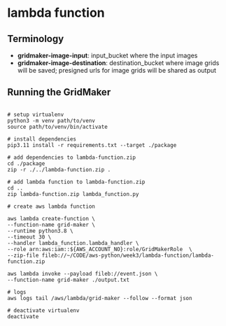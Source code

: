 # lambda function

## Terminology

* **gridmaker-image-input**: input_bucket where the input images
* **gridmaker-image-destination**: destination_bucket where image grids will be saved; presigned urls for image grids will be shared as output


## Running the GridMaker

```

# setup virtualenv
python3 -m venv path/to/venv
source path/to/venv/bin/activate

# install dependencies
pip3.11 install -r requirements.txt --target ./package

# add dependencies to lambda-function.zip
cd ./package
zip -r ./../lambda-function.zip .

# add lambda function to lambda-function.zip
cd ..
zip lambda-function.zip lambda_function.py

# create aws lambda function

aws lambda create-function \
--function-name grid-maker \
--runtime python3.8 \
--timeout 30 \
--handler lambda_function.lambda_handler \
--role arn:aws:iam::${AWS_ACCOUNT_NO}:role/GridMakerRole  \
--zip-file fileb://~/CODE/aws-python/week3/lambda-function/lambda-function.zip

aws lambda invoke --payload fileb://event.json \
--function-name grid-maker ./output.txt

# logs
aws logs tail /aws/lambda/grid-maker --follow --format json

# deactivate virtualenv
deactivate

```

